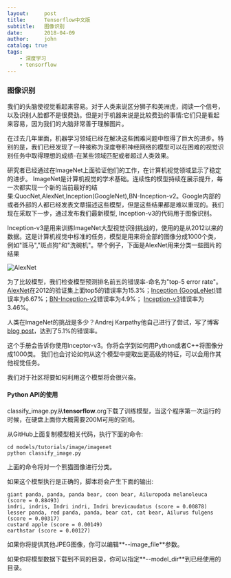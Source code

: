 ```yaml
---
layout:     post
title:      Tensorflow中文版
subtitle:   图像识别
date:       2018-04-09
author:     john
catalog: true
tags:
    - 深度学习
    - tensorflow
---
```

### 图像识别
我们的头脑使视觉看起来容易。对于人类来说区分狮子和美洲虎，阅读一个信号，以及识别人脸都不是很费劲。但是对于机器来说是比较费劲的事情:它们只是看起来容易，因为我们的大脑非常善于理解图片。

在过去几年里面，机器学习领域已经在解决这些困难问题中取得了巨大的进步。特别的是，我们已经发现了一种被称为深度卷积神经网络的模型可以在困难的视觉识别任务中取得理想的成绩-在某些领域匹配或者超过人类效果。

研究者已经通过在ImageNet上面验证他们的工作，在计算机视觉领域显示了稳定的进步。
ImageNet是计算机视觉的学术基础。连续性的模型持续在展示提升，每一次都实现一个新的当前最好的结果:QuocNet,AlexNet,Inception(GoogleNet),BN-Inception-v2。Google内部的或者外部的人都已经发表文章描述这些模型，但是这些结果都是难以重现的。我们现在采取下一步，通过发布我们最新模型, Inception-v3的代码用于图像识别。

Inception-v3是用来训练ImageNet大型视觉识别挑战的，使用的是从2012以来的数据。这是计算机视觉中标准的任务，模型是用来将全部的图像分成1000个类，例如"斑马","斑点狗"和"洗碗机"。举个例子，下面是AlexNet用来分类一些图片的结果

![AlexNet](/blog/img/in_post/AlexClassification.png)

为了比较模型，我们检查模型预测排名前五的错误率-命名为"top-5 error rate"。
<a href="http://www.cs.toronto.edu/~fritz/absps/imagenet.pdf">AlexNet</a>在2012的验证集上面top5的错误率为15.3%；<a href="http://arxiv.org/abs/1409.4842">Inception (GoogLeNet)</a>错误率为6.67%；<a href="http://arxiv.org/abs/1502.03167">BN-Inception-v2</a>错误率为4.9%；
<a href="https://arxiv.org/abs/1512.00567">Inception-v3</a>错误率为3.46%。

人类在ImageNet的挑战是多少？Andrej Karpathy他自己进行了尝试，写了博客
<a href="http://karpathy.github.io/2014/09/02/what-i-learned-from-competing-against-a-convnet-on-imagenet/">blog post</a>，达到了5.1%的错误率。

这个手册会告诉你使用Inceptor-v3。你将会学到如何用Python或者C++将图像分成1000类。
我们也会讨论如何从这个模型中提取出更高级的特征，可以会用作其他视觉任务。

我们对于社区将要如何利用这个模型将会很兴奋。

#### Python API的使用
classify_image.py从**tensorflow**.org下载了训练模型，当这个程序第一次运行的时候，在硬盘上面你大概需要200M可用的空间。

从GitHub上面复制模型相关代码，执行下面的命令:

```
cd models/tutorials/image/imagenet
python classify_image.py
```
上面的命令将对一个熊猫图像进行分类。

如果这个模型执行是正确的，脚本将会产生下面的输出:
```
giant panda, panda, panda bear, coon bear, Ailuropoda melanoleuca (score = 0.88493)
indri, indris, Indri indri, Indri brevicaudatus (score = 0.00878)
lesser panda, red panda, panda, bear cat, cat bear, Ailurus fulgens (score = 0.00317)
custard apple (score = 0.00149)
earthstar (score = 0.00127)
```
如果你将提供其他JPEG图像，你可以编辑**--image_file**参数。

如果你将模型数据下载到不同的目录，你可以指定**--model_dir**到已经使用的目录。
